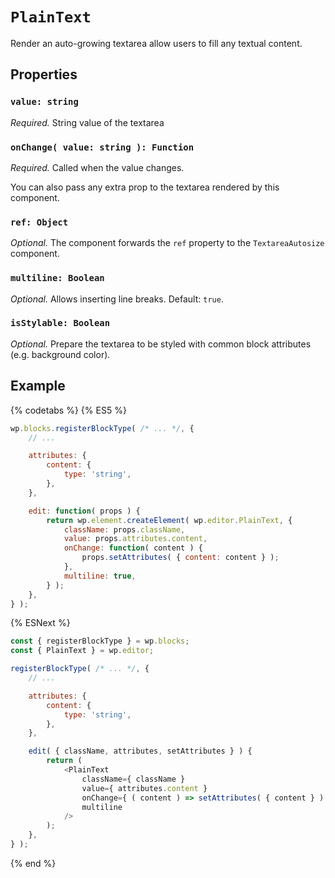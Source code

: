# `PlainText`

Render an auto-growing textarea allow users to fill any textual content.

## Properties

### `value: string`

*Required.* String value of the textarea

### `onChange( value: string ): Function`

*Required.* Called when the value changes.

You can also pass any extra prop to the textarea rendered by this component.

### `ref: Object`

*Optional.* The component forwards the `ref` property to the `TextareaAutosize` component.

### `multiline: Boolean`

*Optional.* Allows inserting line breaks. Default: `true`.

### `isStylable: Boolean`

*Optional.* Prepare the textarea to be styled with common block attributes (e.g. background color).

## Example

{% codetabs %}
{% ES5 %}
```js
wp.blocks.registerBlockType( /* ... */, {
	// ...

	attributes: {
		content: {
			type: 'string',
		},
	},

	edit: function( props ) {
		return wp.element.createElement( wp.editor.PlainText, {
			className: props.className,
			value: props.attributes.content,
			onChange: function( content ) {
				props.setAttributes( { content: content } );
			},
			multiline: true,
		} );
	},
} );
```
{% ESNext %}
```js
const { registerBlockType } = wp.blocks;
const { PlainText } = wp.editor;

registerBlockType( /* ... */, {
	// ...

	attributes: {
		content: {
			type: 'string',
		},
	},

	edit( { className, attributes, setAttributes } ) {
		return (
			<PlainText
				className={ className }
				value={ attributes.content }
				onChange={ ( content ) => setAttributes( { content } ) }
				multiline
			/>
		);
	},
} );
```
{% end %}

